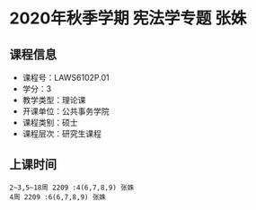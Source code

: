 # 2020年秋季学期 宪法学专题 张姝






## 课程信息

- 课程号：LAWS6102P.01
- 学分：3
- 教学类型：理论课
- 开课单位：公共事务学院
- 课程类别：硕士
- 课程层次：研究生课程

## 上课时间

```
2~3,5~18周 2209 :4(6,7,8,9) 张姝
4周 2209 :6(6,7,8,9) 张姝
```

